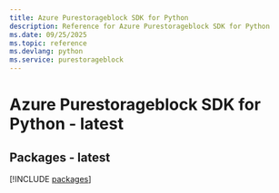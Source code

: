 ```yaml
---
title: Azure Purestorageblock SDK for Python
description: Reference for Azure Purestorageblock SDK for Python
ms.date: 09/25/2025
ms.topic: reference
ms.devlang: python
ms.service: purestorageblock
---
```

# Azure Purestorageblock SDK for Python - latest
## Packages - latest
[!INCLUDE [packages](purestorageblock-index.md)]